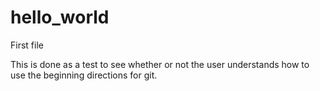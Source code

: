 # hello_world
First file

This is done as a test to see whether or not the user understands how to use the beginning directions for git.
